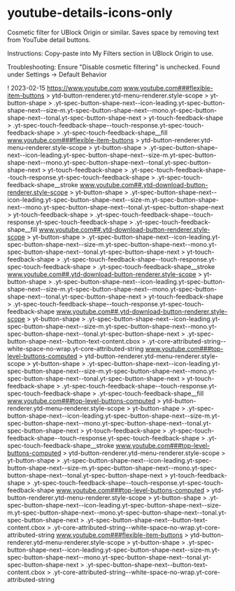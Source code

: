 # youtube-details-icons-only
Cosmetic filter for UBlock Origin or similar. Saves space by removing text from YouTube detail buttons. 

Instructions:
Copy-paste into My Filters section in UBlock Origin to use. 

Troubleshooting:
Ensure "Disable cosmetic filtering" is unchecked. Found under Settings -> Default Behavior



! 2023-02-15 https://www.youtube.com
www.youtube.com###flexible-item-buttons > ytd-button-renderer.ytd-menu-renderer.style-scope > yt-button-shape > .yt-spec-button-shape-next--icon-leading.yt-spec-button-shape-next--size-m.yt-spec-button-shape-next--mono.yt-spec-button-shape-next--tonal.yt-spec-button-shape-next > yt-touch-feedback-shape > .yt-spec-touch-feedback-shape--touch-response.yt-spec-touch-feedback-shape > .yt-spec-touch-feedback-shape__fill
www.youtube.com###flexible-item-buttons > ytd-button-renderer.ytd-menu-renderer.style-scope > yt-button-shape > .yt-spec-button-shape-next--icon-leading.yt-spec-button-shape-next--size-m.yt-spec-button-shape-next--mono.yt-spec-button-shape-next--tonal.yt-spec-button-shape-next > yt-touch-feedback-shape > .yt-spec-touch-feedback-shape--touch-response.yt-spec-touch-feedback-shape > .yt-spec-touch-feedback-shape__stroke
www.youtube.com##.ytd-download-button-renderer.style-scope > yt-button-shape > .yt-spec-button-shape-next--icon-leading.yt-spec-button-shape-next--size-m.yt-spec-button-shape-next--mono.yt-spec-button-shape-next--tonal.yt-spec-button-shape-next > yt-touch-feedback-shape > .yt-spec-touch-feedback-shape--touch-response.yt-spec-touch-feedback-shape > .yt-spec-touch-feedback-shape__fill
www.youtube.com##.ytd-download-button-renderer.style-scope > yt-button-shape > .yt-spec-button-shape-next--icon-leading.yt-spec-button-shape-next--size-m.yt-spec-button-shape-next--mono.yt-spec-button-shape-next--tonal.yt-spec-button-shape-next > yt-touch-feedback-shape > .yt-spec-touch-feedback-shape--touch-response.yt-spec-touch-feedback-shape > .yt-spec-touch-feedback-shape__stroke
www.youtube.com##.ytd-download-button-renderer.style-scope > yt-button-shape > .yt-spec-button-shape-next--icon-leading.yt-spec-button-shape-next--size-m.yt-spec-button-shape-next--mono.yt-spec-button-shape-next--tonal.yt-spec-button-shape-next > yt-touch-feedback-shape > .yt-spec-touch-feedback-shape--touch-response.yt-spec-touch-feedback-shape
www.youtube.com##.ytd-download-button-renderer.style-scope > yt-button-shape > .yt-spec-button-shape-next--icon-leading.yt-spec-button-shape-next--size-m.yt-spec-button-shape-next--mono.yt-spec-button-shape-next--tonal.yt-spec-button-shape-next > .yt-spec-button-shape-next--button-text-content.cbox > .yt-core-attributed-string--white-space-no-wrap.yt-core-attributed-string
www.youtube.com###top-level-buttons-computed > ytd-button-renderer.ytd-menu-renderer.style-scope > yt-button-shape > .yt-spec-button-shape-next--icon-leading.yt-spec-button-shape-next--size-m.yt-spec-button-shape-next--mono.yt-spec-button-shape-next--tonal.yt-spec-button-shape-next > yt-touch-feedback-shape > .yt-spec-touch-feedback-shape--touch-response.yt-spec-touch-feedback-shape > .yt-spec-touch-feedback-shape__fill
www.youtube.com###top-level-buttons-computed > ytd-button-renderer.ytd-menu-renderer.style-scope > yt-button-shape > .yt-spec-button-shape-next--icon-leading.yt-spec-button-shape-next--size-m.yt-spec-button-shape-next--mono.yt-spec-button-shape-next--tonal.yt-spec-button-shape-next > yt-touch-feedback-shape > .yt-spec-touch-feedback-shape--touch-response.yt-spec-touch-feedback-shape > .yt-spec-touch-feedback-shape__stroke
www.youtube.com###top-level-buttons-computed > ytd-button-renderer.ytd-menu-renderer.style-scope > yt-button-shape > .yt-spec-button-shape-next--icon-leading.yt-spec-button-shape-next--size-m.yt-spec-button-shape-next--mono.yt-spec-button-shape-next--tonal.yt-spec-button-shape-next > yt-touch-feedback-shape > .yt-spec-touch-feedback-shape--touch-response.yt-spec-touch-feedback-shape
www.youtube.com###top-level-buttons-computed > ytd-button-renderer.ytd-menu-renderer.style-scope > yt-button-shape > .yt-spec-button-shape-next--icon-leading.yt-spec-button-shape-next--size-m.yt-spec-button-shape-next--mono.yt-spec-button-shape-next--tonal.yt-spec-button-shape-next > .yt-spec-button-shape-next--button-text-content.cbox > .yt-core-attributed-string--white-space-no-wrap.yt-core-attributed-string
www.youtube.com###flexible-item-buttons > ytd-button-renderer.ytd-menu-renderer.style-scope > yt-button-shape > .yt-spec-button-shape-next--icon-leading.yt-spec-button-shape-next--size-m.yt-spec-button-shape-next--mono.yt-spec-button-shape-next--tonal.yt-spec-button-shape-next > .yt-spec-button-shape-next--button-text-content.cbox > .yt-core-attributed-string--white-space-no-wrap.yt-core-attributed-string
